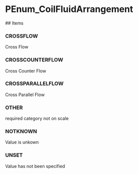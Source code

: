 # PEnum_CoilFluidArrangement

<!-- end of definition -->## Items

### CROSSFLOW
Cross Flow

### CROSSCOUNTERFLOW
Cross Counter Flow

### CROSSPARALLELFLOW
Cross Parallel Flow

### OTHER
required category not on scale

### NOTKNOWN
Value is unkown

### UNSET
Value has not been specified
